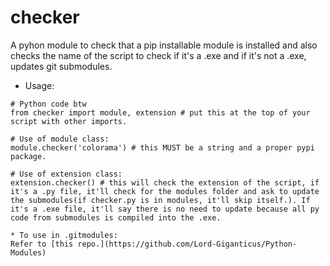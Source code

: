 # checker
A pyhon module to check that a pip installable module is installed and also checks the name of the script to check if it's a .exe and if it's not a .exe, updates git submodules.
* Usage:
```
# Python code btw
from checker import module, extension # put this at the top of your script with other imports.

# Use of module class:
module.checker('colorama') # this MUST be a string and a proper pypi package.

# Use of extension class:
extension.checker() # this will check the extension of the script, if it's a .py file, it'll check for the modules folder and ask to update the submodules(if checker.py is in modules, it'll skip itself.). If it's a .exe file, it'll say there is no need to update because all py code from submodules is compiled into the .exe.

* To use in .gitmodules:
Refer to [this repo.](https://github.com/Lord-Giganticus/Python-Modules)
